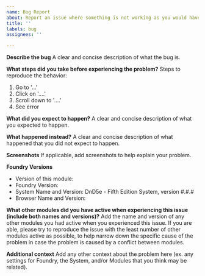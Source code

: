 ```yaml
---
name: Bug Report
about: Report an issue where something is not working as you would have expected
title: ''
labels: bug
assignees: ''

---
```


**Describe the bug**
A clear and concise description of what the bug is.

**What steps did you take before experiencing the problem?**
Steps to reproduce the behavior:
1. Go to '...'
2. Click on '....'
3. Scroll down to '....'
4. See error

**What did you expect to happen?**
A clear and concise description of what you expected to happen.

**What happened instead?**
A clear and concise description of what happened that you did not expect to happen.

**Screenshots**
If applicable, add screenshots to help explain your problem.

**Foundry Versions**
 - Version of this module:
 - Foundry Version:
 - System Name and Version: DnD5e - Fifth Edition System, version #.#.#
 - Browser Name and Version:

**What other modules did you have active when experiencing this issue (include both names and versions)?**
Add the name and version of any other modules you had active when you experienced this issue. If you are able, please try to reproduce the issue with the least number of other modules active as possible, to help narrow down the specific cause of the problem in case the problem is caused by a conflict between modules.

**Additional context**
Add any other context about the problem here (ex. any settings for Foundry, the System, and/or Modules that you think may be related).
